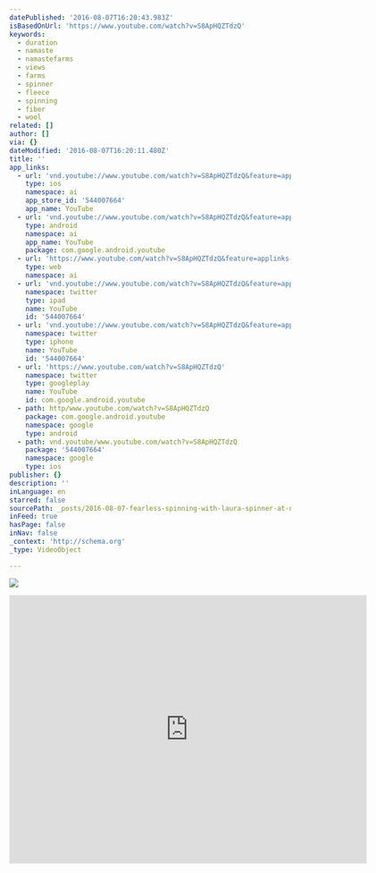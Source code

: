 ```yaml
---
datePublished: '2016-08-07T16:20:43.983Z'
isBasedOnUrl: 'https://www.youtube.com/watch?v=S8ApHQZTdzQ'
keywords:
  - duration
  - namaste
  - namastefarms
  - views
  - farms
  - spinner
  - fleece
  - spinning
  - fiber
  - wool
related: []
author: []
via: {}
dateModified: '2016-08-07T16:20:11.480Z'
title: ''
app_links:
  - url: 'vnd.youtube://www.youtube.com/watch?v=S8ApHQZTdzQ&feature=applinks'
    type: ios
    namespace: ai
    app_store_id: '544007664'
    app_name: YouTube
  - url: 'vnd.youtube://www.youtube.com/watch?v=S8ApHQZTdzQ&feature=applinks'
    type: android
    namespace: ai
    app_name: YouTube
    package: com.google.android.youtube
  - url: 'https://www.youtube.com/watch?v=S8ApHQZTdzQ&feature=applinks'
    type: web
    namespace: ai
  - url: 'vnd.youtube://www.youtube.com/watch?v=S8ApHQZTdzQ&feature=applinks'
    namespace: twitter
    type: ipad
    name: YouTube
    id: '544007664'
  - url: 'vnd.youtube://www.youtube.com/watch?v=S8ApHQZTdzQ&feature=applinks'
    namespace: twitter
    type: iphone
    name: YouTube
    id: '544007664'
  - url: 'https://www.youtube.com/watch?v=S8ApHQZTdzQ'
    namespace: twitter
    type: googleplay
    name: YouTube
    id: com.google.android.youtube
  - path: http/www.youtube.com/watch?v=S8ApHQZTdzQ
    package: com.google.android.youtube
    namespace: google
    type: android
  - path: vnd.youtube/www.youtube.com/watch?v=S8ApHQZTdzQ
    package: '544007664'
    namespace: google
    type: ios
publisher: {}
description: ''
inLanguage: en
starred: false
sourcePath: _posts/2016-08-07-fearless-spinning-with-laura-spinner-at-namaste-farms-1.md
inFeed: true
hasPage: false
inNav: false
_context: 'http://schema.org'
_type: VideoObject

---
```

![](https://the-grid-user-content.s3-us-west-2.amazonaws.com/d1065bd7-4dcc-4f5e-baa1-18d556dc4065.png)

<iframe src="https://cdn.embedly.com/widgets/media.html?src=https%3A%2F%2Fwww.youtube.com%2Fembed%2FS8ApHQZTdzQ%3Ffeature%3Doembed&amp;url=http%3A%2F%2Fwww.youtube.com%2Fwatch%3Fv%3DS8ApHQZTdzQ&amp;image=https%3A%2F%2Fi.ytimg.com%2Fvi%2FS8ApHQZTdzQ%2Fhqdefault.jpg&amp;key=b7d04c9b404c499eba89ee7072e1c4f7&amp;type=text%2Fhtml&amp;schema=youtube" width="640" height="480" scrolling="no" frameborder="0" allowfullscreen="" style=""></iframe>